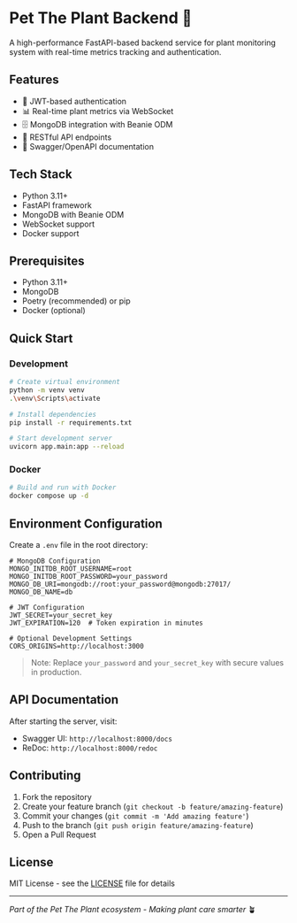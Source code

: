 # Pet The Plant Backend 🌱

A high-performance FastAPI-based backend service for plant monitoring system with real-time metrics tracking and authentication.

## Features
- 🔐 JWT-based authentication
- 📊 Real-time plant metrics via WebSocket
- 🗄️ MongoDB integration with Beanie ODM
- 📱 RESTful API endpoints
- 📄 Swagger/OpenAPI documentation

## Tech Stack
- Python 3.11+
- FastAPI framework
- MongoDB with Beanie ODM
- WebSocket support
- Docker support

## Prerequisites
- Python 3.11+
- MongoDB
- Poetry (recommended) or pip
- Docker (optional)

## Quick Start

### Development
```bash
# Create virtual environment
python -m venv venv
.\venv\Scripts\activate

# Install dependencies
pip install -r requirements.txt

# Start development server
uvicorn app.main:app --reload
```

### Docker
```bash
# Build and run with Docker
docker compose up -d
```

## Environment Configuration
Create a `.env` file in the root directory:

```env
# MongoDB Configuration
MONGO_INITDB_ROOT_USERNAME=root
MONGO_INITDB_ROOT_PASSWORD=your_password
MONGO_DB_URI=mongodb://root:your_password@mongodb:27017/
MONGO_DB_NAME=db

# JWT Configuration
JWT_SECRET=your_secret_key
JWT_EXPIRATION=120  # Token expiration in minutes

# Optional Development Settings
CORS_ORIGINS=http://localhost:3000
```

> Note: Replace `your_password` and `your_secret_key` with secure values in production.

## API Documentation
After starting the server, visit:
- Swagger UI: `http://localhost:8000/docs`
- ReDoc: `http://localhost:8000/redoc`

## Contributing
1. Fork the repository
2. Create your feature branch (`git checkout -b feature/amazing-feature`)
3. Commit your changes (`git commit -m 'Add amazing feature'`)
4. Push to the branch (`git push origin feature/amazing-feature`)
5. Open a Pull Request

## License
MIT License - see the [LICENSE](LICENSE) file for details

---
*Part of the Pet The Plant ecosystem - Making plant care smarter* 🪴